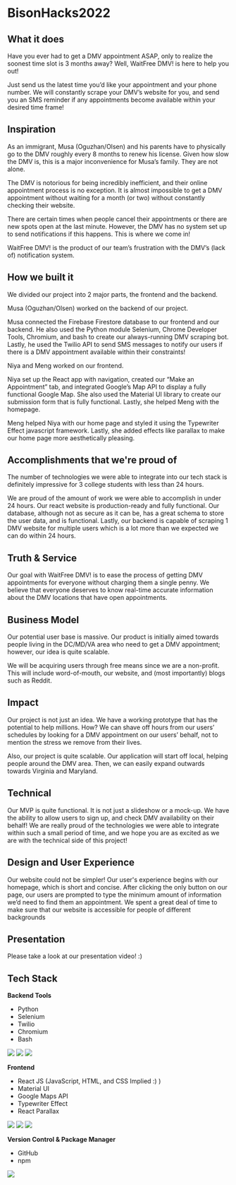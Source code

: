 # BisonHacks2022
## What it does

Have you ever had to get a DMV appointment ASAP, only to realize the soonest time slot is 3 months away? Well, WaitFree DMV! is here to help you out! 

Just send us the latest time you’d like your appointment and your phone number. We will constantly scrape your DMV’s website for you, and send you an SMS reminder if any appointments become available within your desired time frame!

## Inspiration

As an immigrant, Musa (Oguzhan/Olsen) and his parents have to physically go to the DMV roughly every 8 months to renew his license. Given how slow the DMV is, this is a major inconvenience for Musa’s family. They are not alone. 

The DMV is notorious for being incredibly inefficient, and their online appointment process is no exception. It is almost impossible to get a DMV appointment without waiting for a month (or two) without constantly checking their website.  

There are certain times when people cancel their appointments or there are new spots open at the last minute. However, the DMV has no system set up to send notifications if this happens. This is where we come in!

WaitFree DMV! is the product of our team’s frustration with the DMV’s (lack of) notification system. 

## How we built it

We divided our project into 2 major parts, the frontend and the backend. 

Musa (Oguzhan/Olsen) worked on the backend of our project. 

Musa connected the Firebase Firestore database to our frontend and our backend. He also used the Python module Selenium, Chrome Developer Tools, Chromium, and bash to create our always-running DMV scraping bot. Lastly, he used the Twilio API to send SMS messages to notify our users if there is a DMV appointment available within their constraints!

Niya and Meng worked on our frontend. 

Niya set up the React app with navigation, created our “Make an Appointment” tab, and integrated Google’s Map API to display a fully functional Google Map. She also used the Material UI library to create our submission form that is fully functional. Lastly, she helped Meng with the homepage.

Meng helped Niya with our home page and styled it using the Typewriter Effect javascript framework. Lastly, she added effects like parallax to make our home page more aesthetically pleasing. 

## Accomplishments that we're proud of

The number of technologies we were able to integrate into our tech stack is definitely impressive for 3 college students with less than 24 hours.

We are proud of the amount of work we were able to accomplish in under 24 hours. Our react website is production-ready and fully functional. Our database, although not as secure as it can be, has a great schema to store the user data, and is functional. Lastly, our backend is capable of scraping 1 DMV website for multiple users which is a lot more than we expected we can do within 24 hours.


## Truth & Service

Our goal with WaitFree DMV! is to ease the process of getting DMV appointments for everyone without charging them a single penny. We believe that everyone deserves to know real-time accurate information about the DMV locations that have open appointments.

## Business Model
Our potential user base is massive. Our product is initially aimed towards people living in the DC/MD/VA area who need to get a DMV appointment; however, our idea is quite scalable. 

We will be acquiring users through free means since we are a non-profit. This will include word-of-mouth, our website, and (most importantly) blogs such as Reddit. 

## Impact

Our project is not just an idea. We have a working prototype that has the potential to help millions. How? We can shave off hours from our users’ schedules by looking for a DMV appointment on our users’ behalf, not to mention the stress we remove from their lives.

Also, our project is quite scalable. Our application will start off local, helping people around the DMV area. Then, we can easily expand outwards towards Virginia and Maryland. 

## Technical

Our MVP is quite functional. It is not just a slideshow or a mock-up. We have the ability to allow users to sign up, and check DMV availability on their behalf! We are really proud of the technologies we were able to integrate within such a small period of time, and we hope you are as excited as we are with the technical side of this project! 

## Design and User Experience

Our website could not be simpler! Our user's experience begins with our homepage, which is short and concise. After clicking the only button on our page, our users are prompted to type the minimum amount of information we’d need to find them an appointment. We spent a great deal of time to make sure that our website is accessible for people of different backgrounds

## Presentation
Please take a look at our presentation video! :)

## Tech Stack

**Backend Tools**
* Python
* Selenium
* Twilio 
* Chromium
* Bash

![](https://cdn.iconscout.com/icon/free/png-256/python-2752092-2284909.png)
![](https://res.cloudinary.com/crunchbase-production/image/upload/c_lpad,h_170,w_170,f_auto,b_white,q_auto:eco,dpr_1/v1418704490/slylroweseuyop7vtwgg.png)
![](https://res.cloudinary.com/crunchbase-production/image/upload/c_lpad,h_256,w_256,f_auto,q_auto:eco,dpr_1/zy6ttel4bwjtojwcf3cu)


**Frontend**
* React JS (JavaScript, HTML, and CSS Implied :) )
* Material UI
* Google Maps API
* Typewriter Effect 
* React Parallax

![](https://cdn2.iconfinder.com/data/icons/designer-skills/128/react-256.png)
![](https://www.iamrohit.tech/logo/material-ui.png)
![](https://encrypted-tbn0.gstatic.com/images?q=tbn:ANd9GcTGUvV6C6yae1pXvElCvWXMc655MbQnQvMsjq36-ERAcFpYhpZ-_ZYOzBDSFgTFh2_VPt0&usqp=CAU)

**Version Control & Package Manager**
* GitHub
* npm

![](https://b.thumbs.redditmedia.com/AltCa25flSy96k0VDTcXUseNPu25FWaInEl1LOvkbqs.png)
